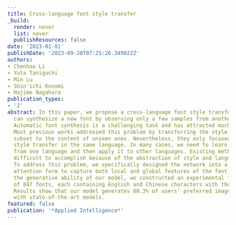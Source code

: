 ```yaml
---
title: Cross-language font style transfer
_build:
  render: never
  list: never
  publishResources: false
date: '2023-01-01'
publishDate: '2023-09-20T07:25:26.349022Z'
authors:
- Chenhao Li
- Yuta Taniguchi
- Min Lu
- Shin'ichi Konomi
- Hajime Nagahara
publication_types:
- '2'
abstract: In this paper, we propose a cross-language font style transfer system that
  can synthesize a new font by observing only a few samples from another language.
  Automatic font synthesis is a challenging task and has attracted much research interest.
  Most previous works addressed this problem by transferring the style of the given
  subset to the content of unseen ones. Nevertheless, they only focused on the font
  style transfer in the same language. In many cases, we need to learn font style
  from one language and then apply it to other languages. Existing methods make this
  difficult to accomplish because of the abstraction of style and language differences.
  To address this problem, we specifically designed the network into a multi-level
  attention form to capture both local and global features of the font style. To validate
  the generative ability of our model, we constructed an experimental font dataset
  of 847 fonts, each containing English and Chinese characters with the same style.
  Results show that our model generates 80.3% of users’ preferred images compared
  with state-of-the-art models.
featured: false
publication: '*Applied Intelligence*'
---
```


